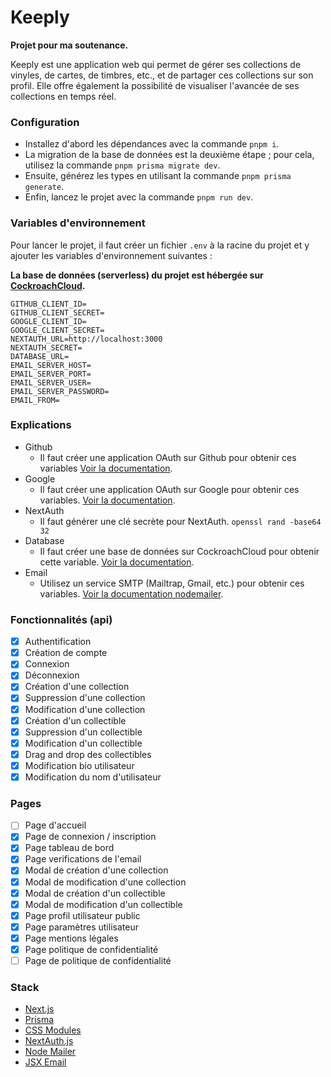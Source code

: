 # Keeply

**Projet pour ma soutenance.**

Keeply est une application web qui permet de gérer ses collections de vinyles, de cartes, de timbres, etc., et de partager ces collections sur son profil. Elle offre également la possibilité de visualiser l'avancée de ses collections en temps réel.

### Configuration

- Installez d'abord les dépendances avec la commande `pnpm i`.
- La migration de la base de données est la deuxième étape ; pour cela, utilisez la commande `pnpm prisma migrate dev`.
- Ensuite, générez les types en utilisant la commande `pnpm prisma generate`.
- Enfin, lancez le projet avec la commande `pnpm run dev`.

### Variables d'environnement

Pour lancer le projet, il faut créer un fichier `.env` à la racine du projet et y ajouter les variables d'environnement suivantes :

**La base de données (serverless) du projet est hébergée sur [CockroachCloud](https://www.cockroachlabs.com/).**

```plaintext
GITHUB_CLIENT_ID=
GITHUB_CLIENT_SECRET=
GOOGLE_CLIENT_ID=
GOOGLE_CLIENT_SECRET=
NEXTAUTH_URL=http://localhost:3000
NEXTAUTH_SECRET=
DATABASE_URL=
EMAIL_SERVER_HOST=
EMAIL_SERVER_PORT=
EMAIL_SERVER_USER=
EMAIL_SERVER_PASSWORD=
EMAIL_FROM=
```

### Explications

- Github
  - Il faut créer une application OAuth sur Github pour obtenir ces variables [Voir la documentation](https://docs.github.com/en/developers/apps/building-oauth-apps/creating-an-oauth-app).
- Google
  - Il faut créer une application OAuth sur Google pour obtenir ces variables. [Voir la documentation](https://developers.google.com/identity/protocols/oauth2).
- NextAuth
  - Il faut générer une clé secrète pour NextAuth. `openssl rand -base64 32`
- Database
  - Il faut créer une base de données sur CockroachCloud pour obtenir cette variable. [Voir la documentation](https://www.cockroachlabs.com/docs/).
- Email
  - Utilisez un service SMTP (Mailtrap, Gmail, etc.) pour obtenir ces variables. [Voir la documentation nodemailer](https://nodemailer.com/about/).

### Fonctionnalités (api)

- [x] Authentification
- [x] Création de compte
- [x] Connexion
- [x] Déconnexion
- [x] Création d'une collection
- [x] Suppression d'une collection
- [x] Modification d'une collection
- [x] Création d'un collectible
- [x] Suppression d'un collectible
- [x] Modification d'un collectible
- [x] Drag and drop des collectibles
- [x] Modification bio utilisateur
- [x] Modification du nom d'utilisateur

### Pages

- [ ] Page d'accueil
- [x] Page de connexion / inscription
- [x] Page tableau de bord
- [x] Page verifications de l'email
- [x] Modal de création d'une collection
- [x] Modal de modification d'une collection
- [x] Modal de création d'un collectible
- [x] Modal de modification d'un collectible
- [x] Page profil utilisateur public
- [x] Page paramètres utilisateur
- [x] Page mentions légales
- [x] Page politique de confidentialité
- [ ] Page de politique de confidentialité 

### Stack

- [Next.js](https://nextjs.org/)
- [Prisma](https://www.prisma.io/)
- [CSS Modules](https://nextjs.org/docs/app/building-your-application/styling/css-modules)
- [NextAuth.js](https://next-auth.js.org/)
- [Node Mailer](https://nodemailer.com/about/)
- [JSX Email](https://jsx.email/)
